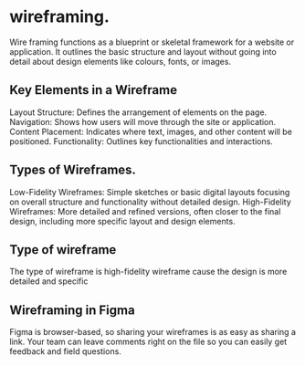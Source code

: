 # wireframing.

Wire framing functions as a blueprint or skeletal framework for a website or application. It outlines the basic structure and layout without going into detail about design elements like colours, fonts, or images.

## Key Elements in a Wireframe

Layout Structure: Defines the arrangement of elements on the page.
Navigation: Shows how users will move through the site or application.
Content Placement: Indicates where text, images, and other content will be positioned.
Functionality: Outlines key functionalities and interactions.


## Types of Wireframes.
Low-Fidelity Wireframes: Simple sketches or basic digital layouts focusing on overall structure and functionality without detailed design.
High-Fidelity Wireframes: More detailed and refined versions, often closer to the final design, including more specific layout and design elements.

## Type of wireframe
The type of wireframe is high-fidelity wireframe cause the design is more detailed and specific


## Wireframing in Figma
Figma is browser-based, so sharing your wireframes is as easy as sharing a link. Your team can leave comments right on the file so you can easily get feedback and field questions.
